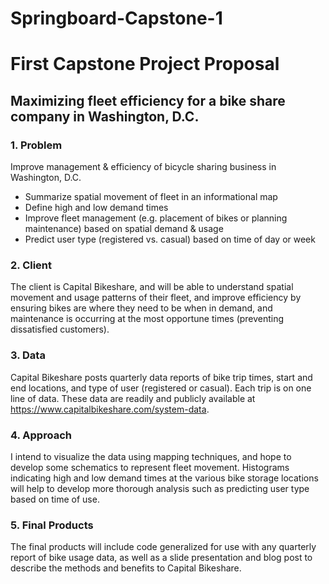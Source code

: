 # Springboard-Capstone-1

# First Capstone Project Proposal

## Maximizing fleet efficiency for a bike share company in Washington, D.C.

### 1.	Problem

Improve management & efficiency of bicycle sharing business in Washington, D.C. 

  - Summarize spatial movement of fleet in an informational map
  - Define high and low demand times
  - Improve fleet management (e.g. placement of bikes or planning maintenance) based on spatial demand & usage
  - Predict user type (registered vs. casual) based on time of day or week

### 2.	Client

The client is Capital Bikeshare, and will be able to understand spatial movement and usage patterns of their fleet, and improve efficiency by ensuring bikes are where they need to be when in demand, and maintenance is occurring at the most opportune times (preventing dissatisfied customers).

### 3.	Data
Capital Bikeshare posts quarterly data reports of bike trip times, start and end locations, and type of user (registered or casual). Each trip is on one line of data.  These data are readily and publicly available at https://www.capitalbikeshare.com/system-data. 

### 4.	Approach
I intend to visualize the data using mapping techniques, and hope to develop some schematics to represent fleet movement.  Histograms indicating high and low demand times at the various bike storage locations will help to develop more thorough analysis such as predicting user type based on time of use.

### 5.	Final Products
The final products will include code generalized for use with any quarterly report of bike usage data, as well as a slide presentation and blog post to describe the methods and benefits to Capital Bikeshare.
